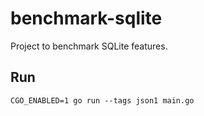 # benchmark-sqlite
Project to benchmark SQLite features.

## Run
```CGO_ENABLED=1 go run --tags json1 main.go```
